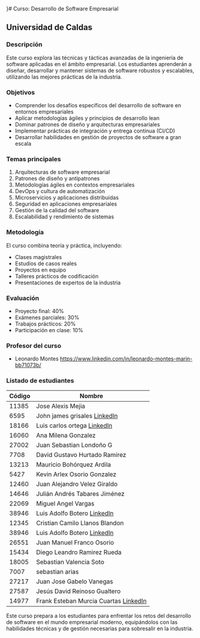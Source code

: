 }# Curso: Desarrollo de Software Empresarial

## Universidad de Caldas

### Descripción

Este curso explora las técnicas y tácticas avanzadas de la ingeniería de software aplicadas en el ámbito empresarial. Los estudiantes aprenderán a diseñar, desarrollar y mantener sistemas de software robustos y escalables, utilizando las mejores prácticas de la industria.

### Objetivos

- Comprender los desafíos específicos del desarrollo de software en entornos empresariales
- Aplicar metodologías ágiles y principios de desarrollo lean
- Dominar patrones de diseño y arquitecturas empresariales
- Implementar prácticas de integración y entrega continua (CI/CD)
- Desarrollar habilidades en gestión de proyectos de software a gran escala

### Temas principales

1. Arquitecturas de software empresarial
2. Patrones de diseño y antipatrones
3. Metodologías ágiles en contextos empresariales
4. DevOps y cultura de automatización
5. Microservicios y aplicaciones distribuidas
6. Seguridad en aplicaciones empresariales
7. Gestión de la calidad del software
8. Escalabilidad y rendimiento de sistemas

### Metodología

El curso combina teoría y práctica, incluyendo:

- Clases magistrales
- Estudios de casos reales
- Proyectos en equipo
- Talleres prácticos de codificación
- Presentaciones de expertos de la industria

### Evaluación

- Proyecto final: 40%
- Exámenes parciales: 30%
- Trabajos prácticos: 20%
- Participación en clase: 10%


### Profesor del curso
- Leonardo Montes https://www.linkedin.com/in/leonardo-montes-marin-bb71073b/

### Listado de estudiantes

| Código | Nombre |
|--------|--------|
| 11385  | Jose Alexis Mejia |
| 6595   | John james grisales [LinkedIn](https://www.linkedin.com/in/james-grisales-410129230/) |
| 18166  | Luis carlos ortega [LinkedIn](https://www.linkedin.com/in/luis-carlos-ortega-0105a241) |
| 16060  | Ana Milena Gonzalez |
| 27002  | Juan Sebastian Londoño G |
| 7708   | David Gustavo Hurtado Ramírez |
| 13213  | Mauricio Bohórquez Ardila |
| 5427   | Kevin Arlex Osorio Gonzalez |
| 12460  | Juan Alejandro Velez Giraldo |
| 14646  | Julián Andrés Tabares Jiménez |
| 22069  | Miguel Angel Vargas |
| 38946  | Luis Adolfo Botero [LinkedIn](https://www.linkedin.com/in/luis-adolfo-botero-lópez-25912967) |
| 12345  | Cristian Camilo Llanos Blandon |
| 38946  | Luis Adolfo Botero [LinkedIn](https://www.linkedin.com/in/luis-adolfo-botero-lópez-25912967) |
| 26551  | Juan Manuel Franco Osorio |
| 15434  | Diego Leandro Ramirez Rueda |
| 18005  | Sebastian Valencia Soto | [LinkedIn](https://www.linkedin.com/in/sebastian-valenciasoto/) |
| 7007   | sebastian arias |
| 27217  | Juan Jose Gabelo Vanegas | 
| 27587  | Jesús David Reinoso Gualtero |
| 14977  | Frank Esteban Murcia Cuartas [LinkedIn](https://www.linkedin.com/in/frank-murcia-71b5a1242/) |

Este curso prepara a los estudiantes para enfrentar los retos del desarrollo de software en el mundo empresarial moderno, equipándolos con las habilidades técnicas y de gestión necesarias para sobresalir en la industria.
